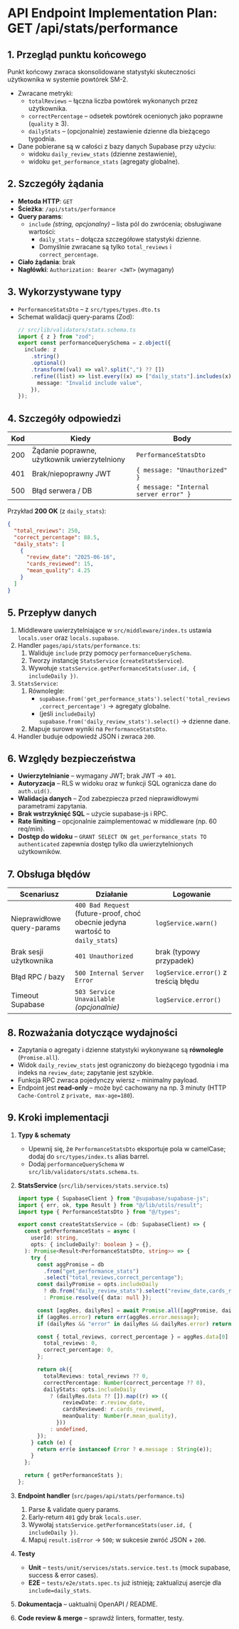 # API Endpoint Implementation Plan: **GET /api/stats/performance**

## 1. Przegląd punktu końcowego

Punkt końcowy zwraca skonsolidowane statystyki skuteczności użytkownika w systemie powtórek SM-2.

- Zwracane metryki:
  - `totalReviews` – łączna liczba powtórek wykonanych przez użytkownika.
  - `correctPercentage` – odsetek powtórek ocenionych jako poprawne (`quality` ≥ 3).
  - `dailyStats` – (opcjonalnie) zestawienie dzienne dla bieżącego tygodnia.
- Dane pobierane są w całości z bazy danych Supabase przy użyciu:
  - widoku `daily_review_stats` (dzienne zestawienie),
  - widoku `get_performance_stats` (agregaty globalne).

## 2. Szczegóły żądania

- **Metoda HTTP**: `GET`
- **Ścieżka**: `/api/stats/performance`
- **Query params**:
  - `include` _(string, opcjonalny)_ – lista pól do zwrócenia; obsługiwane wartości:
    - `daily_stats` – dołącza szczegółowe statystyki dzienne.
    - Domyślnie zwracane są tylko `total_reviews` i `correct_percentage`.
- **Ciało żądania**: brak
- **Nagłówki**: `Authorization: Bearer <JWT>` (wymagany)

## 3. Wykorzystywane typy

- `PerformanceStatsDto` – z `src/types/types.dto.ts`
- Schemat walidacji query-params (Zod):
  ```ts
  // src/lib/validators/stats.schema.ts
  import { z } from "zod";
  export const performanceQuerySchema = z.object({
    include: z
      .string()
      .optional()
      .transform((val) => val?.split(",") ?? [])
      .refine((list) => list.every((x) => ["daily_stats"].includes(x)), {
        message: "Invalid include value",
      }),
  });
  ```

## 4. Szczegóły odpowiedzi

| Kod | Kiedy                                        | Body                                   |
| --- | -------------------------------------------- | -------------------------------------- |
| 200 | Żądanie poprawne, użytkownik uwierzytelniony | `PerformanceStatsDto`                  |
| 401 | Brak/niepoprawny JWT                         | `{ message: "Unauthorized" }`          |
| 500 | Błąd serwera / DB                            | `{ message: "Internal server error" }` |

Przykład **200 OK** (z `daily_stats`):

```json
{
  "total_reviews": 250,
  "correct_percentage": 88.5,
  "daily_stats": [
    {
      "review_date": "2025-06-16",
      "cards_reviewed": 15,
      "mean_quality": 4.25
    }
  ]
}
```

## 5. Przepływ danych

1. Middleware uwierzytelniające w `src/middleware/index.ts` ustawia `locals.user` oraz `locals.supabase`.
2. Handler `pages/api/stats/performance.ts`:
   1. Waliduje `include` przy pomocy `performanceQuerySchema`.
   2. Tworzy instancję `StatsService` (`createStatsService`).
   3. Wywołuje `statsService.getPerformanceStats(user.id, { includeDaily })`.
3. `StatsService`:
   1. Równolegle:
      - `supabase.from('get_performance_stats').select('total_reviews,correct_percentage')` → agregaty globalne.
      - (jeśli `includeDaily`) `supabase.from('daily_review_stats').select()` → dzienne dane.
   2. Mapuje surowe wyniki na `PerformanceStatsDto`.
4. Handler buduje odpowiedź JSON i zwraca `200`.

## 6. Względy bezpieczeństwa

- **Uwierzytelnianie** – wymagany JWT; brak JWT → `401`.
- **Autoryzacja** – RLS w widoku oraz w funkcji SQL ogranicza dane do `auth.uid()`.
- **Walidacja danych** – Zod zabezpiecza przed nieprawidłowymi parametrami zapytania.
- **Brak wstrzyknięć SQL** – użycie supabase-js i RPC.
- **Rate limiting** – opcjonalnie zaimplementować w middleware (np. 60 req/min).
- **Dostęp do widoku** – `GRANT SELECT ON get_performance_stats TO authenticated` zapewnia dostęp tylko dla uwierzytelnionych użytkowników.

## 7. Obsługa błędów

| Scenariusz                 | Działanie                                                                      | Logowanie                            |
| -------------------------- | ------------------------------------------------------------------------------ | ------------------------------------ |
| Nieprawidłowe query-params | `400 Bad Request` (future-proof, choć obecnie jedyna wartość to `daily_stats`) | `logService.warn()`                  |
| Brak sesji użytkownika     | `401 Unauthorized`                                                             | brak (typowy przypadek)              |
| Błąd RPC / bazy            | `500 Internal Server Error`                                                    | `logService.error()` z treścią błędu |
| Timeout Supabase           | `503 Service Unavailable` _(opcjonalnie)_                                      | `logService.error()`                 |

## 8. Rozważania dotyczące wydajności

- Zapytania o agregaty i dzienne statystyki wykonywane są **równolegle** (`Promise.all`).
- Widok `daily_review_stats` jest ograniczony do bieżącego tygodnia i ma indeks na `review_date`; zapytanie jest szybkie.
- Funkcja RPC zwraca pojedynczy wiersz – minimalny payload.
- Endpoint jest **read-only** – może być cachowany na np. 3 minuty (HTTP `Cache-Control` z `private, max-age=180`).

## 9. Kroki implementacji

1. **Typy & schematy**
   - Upewnij się, że `PerformanceStatsDto` eksportuje pola w camelCase; dodaj do `src/types/index.ts` alias barrel.
   - Dodaj `performanceQuerySchema` w `src/lib/validators/stats.schema.ts`.
2. **StatsService** (`src/lib/services/stats.service.ts`)

   ```ts
   import type { SupabaseClient } from "@supabase/supabase-js";
   import { err, ok, type Result } from "@/lib/utils/result";
   import type { PerformanceStatsDto } from "@/types";

   export const createStatsService = (db: SupabaseClient) => {
     const getPerformanceStats = async (
       userId: string,
       opts: { includeDaily?: boolean } = {},
     ): Promise<Result<PerformanceStatsDto, string>> => {
       try {
         const aggPromise = db
           .from("get_performance_stats")
           .select("total_reviews,correct_percentage");
         const dailyPromise = opts.includeDaily
           ? db.from("daily_review_stats").select("review_date,cards_reviewed,mean_quality")
           : Promise.resolve({ data: null });

         const [aggRes, dailyRes] = await Promise.all([aggPromise, dailyPromise]);
         if (aggRes.error) return err(aggRes.error.message);
         if (dailyRes && "error" in dailyRes && dailyRes.error) return err(dailyRes.error.message);

         const { total_reviews, correct_percentage } = aggRes.data[0] || {
           total_reviews: 0,
           correct_percentage: 0,
         };

         return ok({
           totalReviews: total_reviews ?? 0,
           correctPercentage: Number(correct_percentage ?? 0),
           dailyStats: opts.includeDaily
             ? (dailyRes.data ?? []).map((r) => ({
                 reviewDate: r.review_date,
                 cardsReviewed: r.cards_reviewed,
                 meanQuality: Number(r.mean_quality),
               }))
             : undefined,
         });
       } catch (e) {
         return err(e instanceof Error ? e.message : String(e));
       }
     };

     return { getPerformanceStats };
   };
   ```

3. **Endpoint handler** (`src/pages/api/stats/performance.ts`)
   1. Parse & validate query params.
   2. Early-return `401` gdy brak `locals.user`.
   3. Wywołaj `statsService.getPerformanceStats(user.id, { includeDaily })`.
   4. Mapuj `result.isError` → `500`; w sukcesie zwróć JSON + `200`.
4. **Testy**
   - **Unit** – `tests/unit/services/stats.service.test.ts` (mock supabase, success & error cases).
   - **E2E** – `tests/e2e/stats.spec.ts` już istnieją; zaktualizuj asercje dla `include=daily_stats`.
5. **Dokumentacja** – uaktualnij OpenAPI / README.
6. **Code review & merge** – sprawdź linters, formatter, testy.
